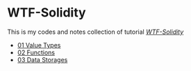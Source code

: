 # WTF-Solidity

This is my codes and notes collection of tutorial [*WTF-Solidity*](https://github.com/AmazingAng/WTF-Solidity)

+ [01 Value Types](./01-ValueTypes.sol)
+ [02 Functions](./02-Functions.sol)
+ [03 Data Storages](./03-DataStorage.sol)